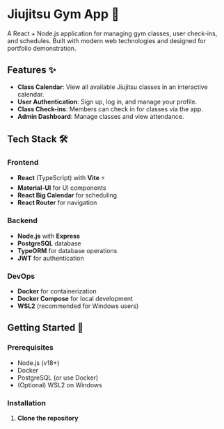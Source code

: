 # Jiujitsu Gym App 🥋

A React + Node.js application for managing gym classes, user check-ins, and schedules. Built with modern web technologies and designed for portfolio demonstration.

 <!-- screenshot here later -->

## Features ✨

- **Class Calendar**: View all available Jiujitsu classes in an interactive calendar.
- **User Authentication**: Sign up, log in, and manage your profile.
- **Class Check-ins**: Members can check in for classes via the app.
- **Admin Dashboard**: Manage classes and view attendance.

## Tech Stack 🛠️

### Frontend
- **React** (TypeScript) with **Vite** ⚡
- **Material-UI** for UI components
- **React Big Calendar** for scheduling
- **React Router** for navigation

### Backend
- **Node.js** with **Express**
- **PostgreSQL** database
- **TypeORM** for database operations
- **JWT** for authentication

### DevOps
- **Docker** for containerization
- **Docker Compose** for local development
- **WSL2** (recommended for Windows users)

## Getting Started 🚀

### Prerequisites
- Node.js (v18+)
- Docker
- PostgreSQL (or use Docker)
- (Optional) WSL2 on Windows

### Installation

1. **Clone the repository**
   <!-- to be added -->